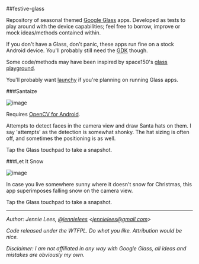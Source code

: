 ##festive-glass

Repository of seasonal themed [Google Glass](https://developers.google.com/glass/) apps. Developed as tests to play around with the device capabilities; feel free to borrow, improve or mock ideas/methods contained within.

If you don't have a Glass, don't panic, these apps run fine on a stock Android device. You'll probably still need the [GDK](https://developers.google.com/glass/develop/gdk/) though.

Some code/methods may have been inspired by space150's [glass playground](https://github.com/space150/google-glass-playground).

You'll probably want [launchy](https://github.com/kaze0/launchy) if you're planning on running Glass apps.

###Santaize

![image](https://raw.github.com/jennielees/festive-glass/master/katehat.png)

Requires [OpenCV for Android](http://docs.opencv.org/doc/tutorials/introduction/android_binary_package/O4A_SDK.html).

Attempts to detect faces in the camera view and draw Santa hats on them. I say 'attempts' as the detection is somewhat shonky. The hat sizing is often off, and sometimes the positioning is as well.

Tap the Glass touchpad to take a snapshot.

###Let It Snow

![image](https://raw.github.com/jennielees/festive-glass/a66a19b4dd518be6b250242ebd77fc1550e2aeac/snow20131211-180555.jpg)

In case you live somewhere sunny where it doesn't snow for Christmas, this app superimposes falling snow on the camera view.

Tap the Glass touchpad to take a snapshot.

----

*Author: Jennie Lees, [@jennielees](http://twitter.com/jennielees) &lt;jennielees@gmail.com&gt;*

*Code released under the WTFPL. Do what you like. Attribution would be nice.*

*Disclaimer: I am not affiliated in any way with Google Glass, all ideas and mistakes are obviously my own.*